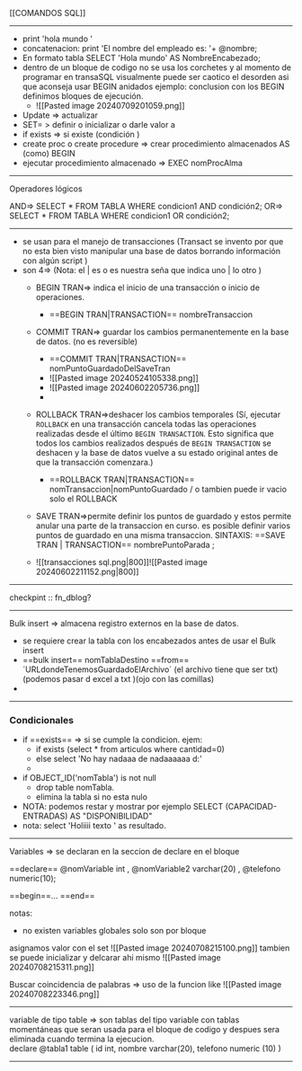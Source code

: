 
[[COMANDOS SQL]]

---

- print 'hola mundo '
- concatenacion: print 'El nombre del empleado es: '+ @nombre;
- En formato tabla SELECT 'Hola mundo' AS NombreEncabezado; 
- dentro de un bloque de codigo no se usa los corchetes y al momento de programar en transaSQL visualmente puede ser caotico el desorden asi que aconseja usar BEGIN anidados ejemplo: conclusion con los BEGIN definimos bloques de ejecución. 
	- ![[Pasted image 20240709201059.png]]
- Update => actualizar 
- SET= > definir o inicializar o darle valor a
- if exists => si existe (condición )
- create proc  o create procedure => crear procedimiento almacenados  AS (como) BEGIN
- ejecutar procedimiento almacenado => EXEC  nomProcAlma


---
Operadores lógicos

AND=> SELECT * FROM TABLA WHERE condicion1 AND condición2;
OR=> SELECT * FROM TABLA WHERE condicion1 OR condición2;




---

- se usan para el manejo de transacciones (Transact se invento por que no esta bien visto manipular una base de datos borrando información  con algún script )
- son 4=> (Nota: el | es o es nuestra seña que indica uno | lo otro )
	- BEGIN TRAN=> indica el inicio de una transacción o inicio de operaciones.  
		- ==BEGIN TRAN|TRANSACTION== nombreTransaccion 
		
	- COMMIT TRAN=> guardar los cambios permanentemente en la base de datos. (no es reversible)
		- ==COMMIT TRAN|TRANSACTION== nomPuntoGuardadoDelSaveTran
		- ![[Pasted image 20240524105338.png]]
		- ![[Pasted image 20240602205736.png]]
		- 
	- ROLLBACK TRAN=>deshacer los cambios temporales (Sí, ejecutar `ROLLBACK` en una transacción cancela todas las operaciones realizadas desde el último `BEGIN TRANSACTION`. Esto significa que todos los cambios realizados después de `BEGIN TRANSACTION` se deshacen y la base de datos vuelve a su estado original antes de que la transacción comenzara.)
		- ==ROLLBACK TRAN|TRANSACTION== nomTransaccion|nomPuntoGuardado / o tambien puede ir vacio solo el ROLLBACK 
	- SAVE TRAN=>permite definir los puntos de guardado y estos permite anular una parte de la transaccion en curso. es posible definir varios puntos de guardado en una misma transaccion. SINTAXIS: ==SAVE TRAN | TRANSACTION==   nombrePuntoParada ;
	- ![[transacciones sql.png|800]]![[Pasted image 20240602211152.png|800]]
---

checkpint  :: fn_dblog?

----
Bulk insert  => almacena registro externos en la base de datos.
- se requiere crear la tabla con los encabezados antes de usar el Bulk insert 
- ==bulk insert==  nomTablaDestino ==from==  ´URLdondeTenemosGuardadoElArchivo´ (el archivo tiene que ser txt) (podemos pasar d excel a txt )(ojo con las comillas)
- 

---

### Condicionales

- if  ==exists== => si se cumple la condicion. ejem:
	- if exists (select * from articulos where cantidad=0) 
	- else select 'No hay nadaaa de nadaaaaaa d:'
	- 
-  if OBJECT_ID('nomTabla') is not null 
	- drop table nomTabla.
	- elimina la tabla si no esta nulo 
- NOTA: podemos restar y mostrar por ejemplo SELECT (CAPACIDAD-ENTRADAS) AS "DISPONIBILIDAD"
- nota: select 'Holiiii texto ' as resultado. 

---

Variables => se declaran en la seccion de declare en el bloque 

==declare==
@nomVariable  int ,
@nomVariable2  varchar(20) ,
@telefono  numeric(10);


==begin==...
==end==

notas:
- no existen variables globales solo son por bloque 


asignamos valor con el set
![[Pasted image 20240708215100.png]]
tambien se puede inicializar y delcarar ahi mismo
![[Pasted image 20240708215311.png]]

Buscar coincidencia de palabras => uso de la funcion like
![[Pasted image 20240708223346.png]]

---

variable de tipo table => son tablas del tipo variable con tablas momentáneas que seran usada para el bloque de codigo y despues sera eliminada cuando termina la ejecucion.  
declare 
	@tabla1 table (
		id int,
		nombre varchar(20),
		telefono numeric (10)
	)
	

---
